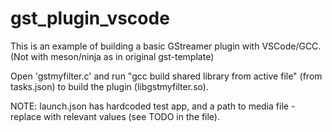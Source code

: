 # gst_plugin_vscode
This is an example of building a basic GStreamer plugin with VSCode/GCC.
(Not with meson/ninja as in original gst-template)

Open 'gstmyfilter.c' and run "gcc build shared library from active file" (from tasks.json) to build the plugin (libgstmyfilter.so).

NOTE: launch.json has hardcoded test app, and a path to media file - replace with relevant values (see TODO in the file).
